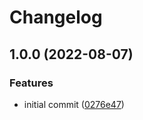 # Changelog

## 1.0.0 (2022-08-07)


### Features

* initial commit ([0276e47](https://github.com/mathematic-inc/vscode-api-linter/commit/0276e4715ffbadd347fc03ae51c6bde9a6e58faa))
